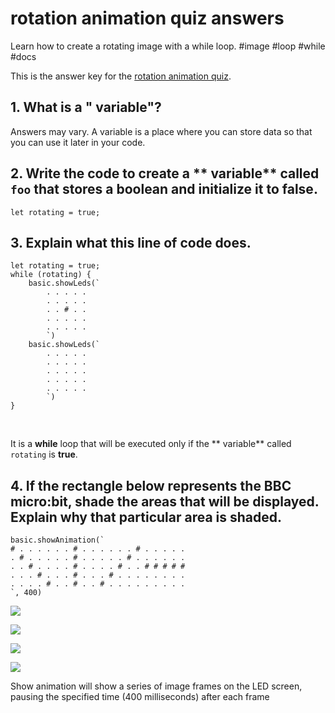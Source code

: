 # rotation animation quiz answers

Learn how to create a rotating image with a while loop. #image #loop  #while #docs

This is the answer key for the [rotation animation quiz](/microbit/lessons/rotation-animation/quiz).

## 1. What is a " variable"?

Answers may vary. A variable is a place where you can store data so that you can use it later in your code.

## 2. Write the code to create a ** variable** called `foo` that stores a boolean and initialize it to **false**.



```blocks
let rotating = true;
```

## 3. Explain what this line of code does.

```blocks
let rotating = true;
while (rotating) {
    basic.showLeds(`
        . . . . .
        . . . . .
        . . # . .
        . . . . .
        . . . . .
        `)
    basic.showLeds(`
        . . . . .
        . . . . .
        . . . . .
        . . . . .
        . . . . .
        `)
}

```



<br/>

It is a **while** loop that will be executed only if the ** variable** called `rotating` is **true**.

## 4. If the rectangle below represents the BBC micro:bit, shade the areas that will be displayed. Explain why that particular area is shaded.

```blocks
basic.showAnimation(`
# . . . . . . # . . . . . . # . . . . .
. # . . . . . # . . . . . # . . . . . .
. . # . . . . # . . . . # . . # # # # #
. . . # . . . # . . . # . . . . . . . .
. . . . # . . # . . # . . . . . . . . .
`, 400)
```



![](/static/mb/lessons/rotation-animation-0.png)

![](/static/mb/lessons/rotation-animation-1.png)

![](/static/mb/lessons/rotation-animation-2.png)

![](/static/mb/lessons/rotation-animation-3.png)

Show animation will show a series of image frames on the LED screen, pausing the specified time (400 milliseconds) after each frame

